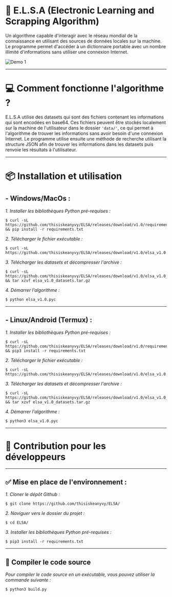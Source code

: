 # 🧠 E.L.S.A (Electronic Learning and Scrapping Algorithm)
Un algorithme capable d'interagir avec le réseau mondial de la connaissance en utilisant des sources de données locales sur la machine. Le programme permet d'accéder à un dictionnaire portable avec un nombre illimité d'informations sans utiliser une connexion Internet.

![Demo 1](https://raw.githubusercontent.com/thisiskeanyvy/ELSA/main/demo/demo1.png)

------

# 💻 Comment fonctionne l'algorithme ?

E.L.S.A utilise des datasets qui sont des fichiers contenant les informations qui sont encodées en base64. Ces fichiers peuvent être stockés localement sur la machine de l'utilisateur dans le dossier `'data/'`, ce qui permet à l'algorithme de trouver les informations sans avoir besoin d'une connexion Internet. Le programme utilise ensuite une méthode de recherche utilisant la structure JSON afin de trouver les informations dans les datasets puis renvoie les résultats à l'utilisateur.

------

# 📦 Installation et utilisation

## - Windows/MacOs :

_1. Installer les bibliothèques Python pré-requises :_
```shell
$ curl -sL https://github.com/thisiskeanyvy/ELSA/releases/download/v1.0/requirements.txt && pip install -r requirements.txt
```
_2. Télécharger le fichier exécutable :_
```shell
$ curl -sL https://github.com/thisiskeanyvy/ELSA/releases/download/v1.0/elsa_v1.0.pyc
```
_3. Télécharger les datasets et décompresser l'archive :_
```shell
$ curl -sL https://github.com/thisiskeanyvy/ELSA/releases/download/v1.0/elsa_v1.0_datasets.tar.gz && tar xzvf elsa_v1.0_datasets.tar.gz
```
_4. Démarrer l'algorithme :_
```shell
$ python elsa_v1.0.pyc
```
------

## - Linux/Android (Termux) :

_1. Installer les bibliothèques Python pré-requises :_
```shell
$ curl -sL https://github.com/thisiskeanyvy/ELSA/releases/download/v1.0/requirements.txt && pip3 install -r requirements.txt
```
_2. Télécharger le fichier exécutable :_
```shell
$ curl -sL https://github.com/thisiskeanyvy/ELSA/releases/download/v1.0/elsa_v1.0.pyc
```
_3. Télécharger les datasets et décompresser l'archive :_
```shell
$ curl -sL https://github.com/thisiskeanyvy/ELSA/releases/download/v1.0/elsa_v1.0_datasets.tar.gz && tar xzvf elsa_v1.0_datasets.tar.gz
```
_4. Démarrer l'algorithme :_
```shell
$ python3 elsa_v1.0.pyc
```
------

# 🔨 Contribution pour les développeurs

------

## ✅ Mise en place de l'environnement :
_1. Cloner le dépôt Github :_
```shell
$ git clone https://github.com/thisiskeanyvy/ELSA/
```
_2. Naviguer vers le dossier du projet :_
```shell
$ cd ELSA/
```
_3. Installer les bibliothèques Python pré-requises :_
```shell
$ pip3 install -r requirements.txt
```

------

## 🚧 Compiler le code source
_Pour compiler le code source en un exécutable, vous pouvez utiliser la commande suivante :_

```shell
$ python3 build.py
```

